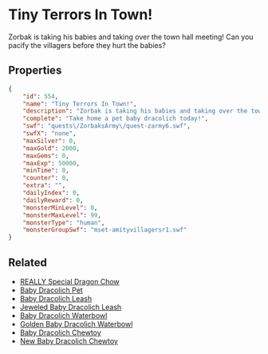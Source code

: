 # Tiny Terrors In Town!

Zorbak is taking his babies and taking over the town hall meeting!  Can you pacify the villagers before they hurt the babies?

## Properties

```json
{
    "id": 554,
    "name": "Tiny Terrors In Town!",
    "description": "Zorbak is taking his babies and taking over the town hall meeting!  Can you pacify the villagers before they hurt the babies?",
    "complete": "Take home a pet baby dracolich today!",
    "swf": "quests\/ZorbaksArmy\/quest-zarmy6.swf",
    "swfX": "none",
    "maxSilver": 0,
    "maxGold": 2000,
    "maxGems": 0,
    "maxExp": 50000,
    "minTime": 0,
    "counter": 0,
    "extra": "",
    "dailyIndex": 0,
    "dailyReward": 0,
    "monsterMinLevel": 0,
    "monsterMaxLevel": 99,
    "monsterType": "human",
    "monsterGroupSwf": "mset-amityvillagersr1.swf"
}
```

## Related

- [REALLY Special Dragon Chow](../items/907-really-special-dragon-chow.md)
- [Baby Dracolich Pet](../items/3445-baby-dracolich-pet.md)
- [Baby Dracolich Leash](../items/3449-baby-dracolich-leash.md)
- [Jeweled Baby Dracolich Leash](../items/3450-jeweled-baby-dracolich-leash.md)
- [Baby Dracolich Waterbowl](../items/3451-baby-dracolich-waterbowl.md)
- [Golden Baby Dracolich Waterbowl](../items/3452-golden-baby-dracolich-waterbowl.md)
- [Baby Dracolich Chewtoy](../items/3453-baby-dracolich-chewtoy.md)
- [New Baby Dracolich Chewtoy](../items/3454-new-baby-dracolich-chewtoy.md)


